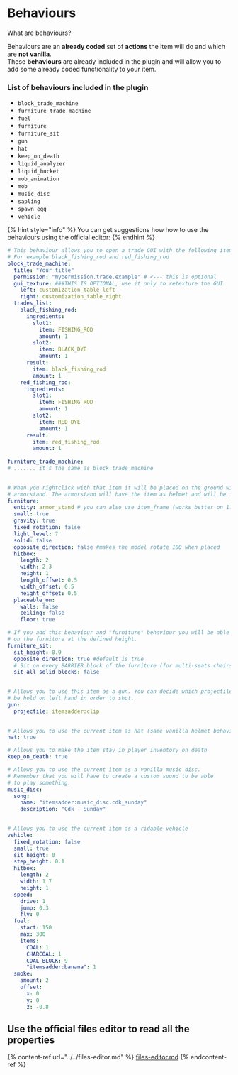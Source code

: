 # Behaviours

What are behaviours?

Behaviours are an **already coded** set of **actions** the item will do and which are **not vanilla**.\
These **behaviours** are already included in the plugin and will allow you to add some already coded functionality to your item.

### List of behaviours included in the plugin

* `block_trade_machine`
* `furniture_trade_machine`
* `fuel`
* `furniture`
* `furniture_sit`
* `gun`
* `hat`
* `keep_on_death`
* `liquid_analyzer`
* `liquid_bucket`
* `mob_animation`
* `mob`
* `music_disc`
* `sapling`
* `spawn_egg`
* `vehicle`

{% hint style="info" %}
You can get suggestions how how to use the behaviours using the official editor:
{% endhint %}

```yaml
# This behaviour allows you to open a trade GUI with the following items
# For example black_fishing_rod and red_fishing_rod
block_trade_machine:
  title: "Your title"
  permission: "mypermission.trade.example" # <--- this is optional
  gui_texture: ###THIS IS OPTIONAL, use it only to retexture the GUI
    left: customization_table_left
    right: customization_table_right
  trades_list:
    black_fishing_rod:
      ingredients:
        slot1:
          item: FISHING_ROD
          amount: 1
        slot2:
          item: BLACK_DYE
          amount: 1
      result:
        item: black_fishing_rod
        amount: 1
    red_fishing_rod:
      ingredients:
        slot1:
          item: FISHING_ROD
          amount: 1
        slot2:
          item: RED_DYE
          amount: 1
      result:
        item: red_fishing_rod
        amount: 1
        
furniture_trade_machine:
# ....... it's the same as block_trade_machine

   
# When you rightclick with that item it will be placed on the ground with an
# armorstand. The armorstand will have the item as helmet and will be invisible.
furniture:
  entity: armor_stand # you can also use item_frame (works better on 1.16+)
  small: true
  gravity: true
  fixed_rotation: false
  light_level: 7  
  solid: false
  opposite_direction: false #makes the model rotate 180 when placed
  hitbox:
    length: 2
    width: 2.3
    height: 1
    length_offset: 0.5
    width_offset: 0.5
    height_offset: 0.5
  placeable_on:
    walls: false
    ceiling: false
    floor: true

# If you add this behaviour and "furniture" behaviour you will be able to sit
# on the furniture at the defined height.
furniture_sit:
  sit_height: 0.9
  opposite_direction: true #default is true
  # Sit on every BARRIER block of the furniture (for multi-seats chairs)
  sit_all_solid_blocks: false
  

# Allows you to use this item as a gun. You can decide which projectile must
# be hold on left hand in order to shot.
gun:
  projectile: itemsadder:clip
  

# Allows you to use the current item as hat (same vanilla helmet behaviour)
hat: true

# Allows you to make the item stay in player inventory on death
keep_on_death: true

# Allows you to use the current item as a vanilla music disc.
# Remember that you will have to create a custom sound to be able
# to play something.
music_disc:
  song:
    name: "itemsadder:music_disc.cdk_sunday"
    description: "Cdk - Sunday"
    

# Allows you to use the current item as a ridable vehicle
vehicle:
  fixed_rotation: false
  small: true
  sit_height: 0
  step_height: 0.1
  hitbox:
    length: 2
    width: 1.7
    height: 1
  speed:
    drive: 1
    jump: 0.3
    fly: 0
  fuel:
    start: 150
    max: 300
    items:
      COAL: 1
      CHARCOAL: 1
      COAL_BLOCK: 9
      "itemsadder:banana": 1
  smoke:
    amount: 2
    offset:
      x: 0
      y: 0
      z: -0.8
```

## Use the official files editor to read all the properties

{% content-ref url="../../files-editor.md" %}
[files-editor.md](../../files-editor.md)
{% endcontent-ref %}
